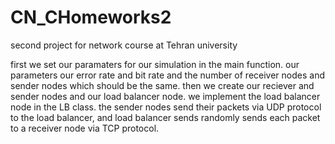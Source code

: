 # CN_CHomeworks2
second project for network course at Tehran university

first we set our paramaters for our simulation in the main function. our parameters our error rate and bit rate and the number of receiver nodes and sender nodes which should be the same. then we create our reciever and sender nodes and our load balancer node. we implement the load balancer node in the LB class.
the sender nodes send their packets via UDP protocol to the load balancer, and load balancer sends randomly sends each packet to a receiver node via TCP protocol.
